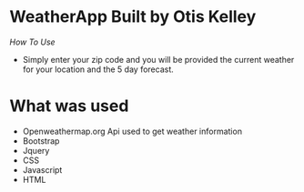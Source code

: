 # WeatherApp Built by Otis Kelley

_How To Use_
* Simply enter your zip code and you will be provided the current weather for your location and the 
	5 day forecast.

# What was used
* Openweathermap.org Api used to get weather information
* Bootstrap
* Jquery
* CSS
* Javascript
* HTML
